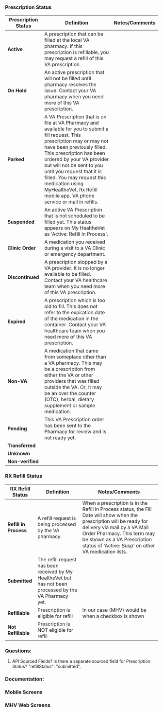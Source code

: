 ### Prescription Status

|Prescription Status | Definition | Notes/Comments |
|-------|-------|-------|
|**Active**|A prescription that can be filled at the local VA pharmacy. If this prescription is refillable, you may request a refill of this VA prescription.||
|**On Hold**|An active prescription that will not be filled until pharmacy resolves the issue. Contact your VA pharmacy when you need more of this VA prescription.||
|**Parked**|A VA Prescription that is on file at VA Pharmacy and available for you to submit a fill request. This prescription may or may not have been previously filled. This prescription has been ordered by your VA provider but will not be sent to you until you request that it is filled. You may request this medication using MyHealtheVet, Rx Refill mobile app, VA phone service or mail in refills.||
|**Suspended**|An active VA Prescription that is not scheduled to be filled yet. This status appears on My HealtheVet as 'Active: Refill In Process'.||
|**Clinic Order**|A medication you received during a visit to a VA Clinic or emergency department.||
|**Discontinued**|A prescription stopped by a VA provider. It is no longer available to be filled. Contact your VA healthcare team when you need more of this VA prescription.||
|**Expired**|A prescription which is too old to fill. This does not refer to the expiration date of the medication in the container. Contact your VA healthcare team when you need more of this VA prescription.||
|**Non-VA**| A medication that came from someplace other than a VA pharmacy. This may be a prescription from either the VA or other providers that was filled outside the VA. Or, it may be an over the counter (OTC), herbal, dietary supplement or sample medication.||
|**Pending**|This VA Prescription order has been sent to the Pharmacy for review and is not ready yet.||
|**Transferred** ||||
|**Unknown**||||
|**Non-verified**||||


### RX Refill Status

|RX Refill Status | Definition | Notes/Comments |
|-------|-------|-------|
|**Refill in Process**|A refill request is being processed by the VA pharmacy.|When a prescription is in the Refill in Process status, the Fill Date will show when the prescription will be ready for delivery via mail by a VA Mail Order Pharmacy. This term may be shown as a VA Prescription status of 'Active: Susp' on other VA medication lists.||
|**Submitted**|The refill request has been received by My HealtheVet but has not been processed by the VA Pharmacy yet.||
|**Refillable**| Prescription is eligible for refill| In our case (MHV) would be when a checkbox is shown|
|**Not Refillable**| Prescription is NOT eligible for refill||


### Questions:

1. API Sourced Fields?  Is there a separate sourced field for Prescription Status?  "refillStatus": "submitted",



### Documentation:



### Mobile Screens


### MHV Web Screens

